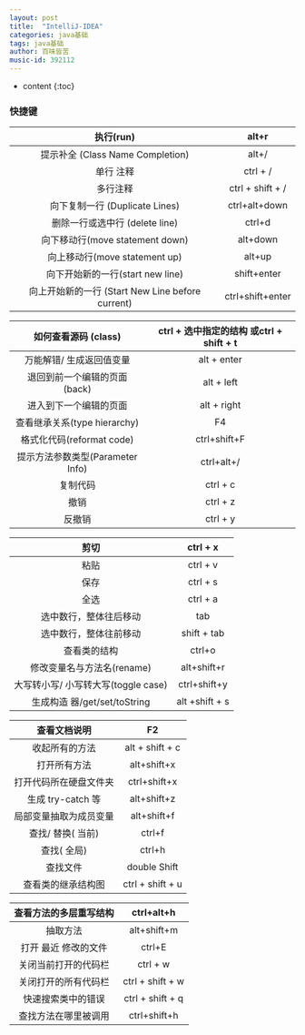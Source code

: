 ```yaml
---
layout: post
title:  "IntelliJ-IDEA"
categories: java基础
tags: java基础
author: 百味皆苦
music-id: 392112
---
```


* content
{:toc}
### 快捷键

|                    执行(run)                     |      alt+r       |
| :----------------------------------------------: | :--------------: |
|         提示补全 (Class Name Completion)         |      alt+/       |
|                    单行 注释                     |     ctrl + /     |
|                     多行注释                     | ctrl + shift + / |
|          向下复制一行 (Duplicate Lines)          |  ctrl+alt+down   |
|          删除一行或选中行 (delete line)          |      ctrl+d      |
|         向下移动行(move statement down)          |     alt+down     |
|          向上移动行(move statement up)           |      alt+up      |
|         向下开始新的一行(start new line)         |   shift+enter    |
| 向上开始新的一行 (Start New Line before current) | ctrl+shift+enter |

|       如何查看源码 (class)       | ctrl + 选中指定的结构 或ctrl + shift + t |
| :------------------------------: | :--------------------------------------: |
|     万能解错/ 生成返回值变量     |               alt + enter                |
|  退回到前一个编辑的页面 (back)   |                alt + left                |
|      进入到下一个编辑的页面      |               alt + right                |
|   查看继承关系(type hierarchy)   |                    F4                    |
|    格式化代码(reformat code)     |               ctrl+shift+F               |
| 提示方法参数类型(Parameter Info) |                ctrl+alt+/                |
|             复制代码             |                 ctrl + c                 |
|               撤销               |                 ctrl + z                 |
|              反撤销              |                 ctrl + y                 |

|                剪切                 |    ctrl + x    |
| :---------------------------------: | :------------: |
|                粘贴                 |    ctrl + v    |
|                保存                 |    ctrl + s    |
|                全选                 |    ctrl + a    |
|       选中数行，整体往后移动        |      tab       |
|       选中数行，整体往前移动        |  shift + tab   |
|            查看类的结构             |     ctrl+o     |
|     修改变量名与方法名(rename)      |  alt+shift+r   |
| 大写转小写/ 小写转大写(toggle case) |  ctrl+shift+y  |
|    生成构造 器/get/set/toString     | alt +shift + s |

|      查看文档说明      |        F2        |
| :--------------------: | :--------------: |
|     收起所有的方法     | alt + shift + c  |
|      打开所有方法      |   alt+shift+x    |
| 打开代码所在硬盘文件夹 |   ctrl+shift+x   |
|   生成 try-catch 等    |   alt+shift+z    |
| 局部变量抽取为成员变量 |   alt+shift+f    |
|   查找/ 替换( 当前)    |      ctrl+f      |
|      查找( 全局)       |      ctrl+h      |
|        查找文件        |   double Shift   |
|   查看类的继承结构图   | ctrl + shift + u |

| 查看方法的多层重写结构 |    ctrl+alt+h    |
| :--------------------: | :--------------: |
|        抽取方法        |   alt+shift+m    |
|  打开 最近 修改的文件  |      ctrl+E      |
|  关闭当前打开的代码栏  |     ctrl + w     |
|  关闭打开的所有代码栏  | ctrl + shift + w |
|   快速搜索类中的错误   | ctrl + shift + q |
|  查找方法在哪里被调用  |   ctrl+shift+h   |

